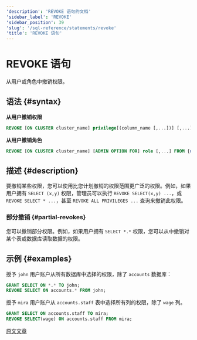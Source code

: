 ```yaml
---
'description': 'REVOKE 语句的文档'
'sidebar_label': 'REVOKE'
'sidebar_position': 39
'slug': '/sql-reference/statements/revoke'
'title': 'REVOKE 语句'
---
```



# REVOKE 语句

从用户或角色中撤销权限。

## 语法 {#syntax}

**从用户撤销权限**

```sql
REVOKE [ON CLUSTER cluster_name] privilege[(column_name [,...])] [,...] ON {db.table|db.*|*.*|table|*} FROM {user | CURRENT_USER} [,...] | ALL | ALL EXCEPT {user | CURRENT_USER} [,...]
```

**从用户撤销角色**

```sql
REVOKE [ON CLUSTER cluster_name] [ADMIN OPTION FOR] role [,...] FROM {user | role | CURRENT_USER} [,...] | ALL | ALL EXCEPT {user_name | role_name | CURRENT_USER} [,...]
```

## 描述 {#description}

要撤销某些权限，您可以使用比您计划撤销的权限范围更广泛的权限。例如，如果用户拥有 `SELECT (x,y)` 权限，管理员可以执行 `REVOKE SELECT(x,y) ...`，或 `REVOKE SELECT * ...`，甚至 `REVOKE ALL PRIVILEGES ...` 查询来撤销此权限。

### 部分撤销 {#partial-revokes}

您可以撤销部分权限。例如，如果用户拥有 `SELECT *.*` 权限，您可以从中撤销对某个表或数据库读取数据的权限。

## 示例 {#examples}

授予 `john` 用户账户从所有数据库中选择的权限，除了 `accounts` 数据库：

```sql
GRANT SELECT ON *.* TO john;
REVOKE SELECT ON accounts.* FROM john;
```

授予 `mira` 用户账户从 `accounts.staff` 表中选择所有列的权限，除了 `wage` 列。

```sql
GRANT SELECT ON accounts.staff TO mira;
REVOKE SELECT(wage) ON accounts.staff FROM mira;
```

[原文文章](/operations/settings/settings/)
